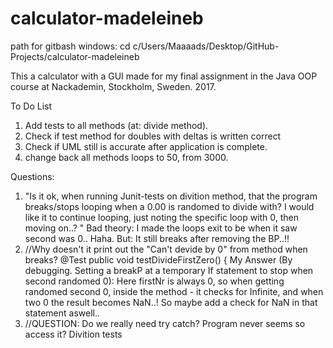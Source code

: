 # calculator-madeleineb

path for gitbash windows:
cd c/Users/Maaaads/Desktop/GitHub-Projects/calculator-madeleineb 

This a calculator with a GUI made for my final assignment in the Java OOP course at Nackademin, Stockholm, Sweden. 2017.

To Do List
1. Add tests to all methods (at: divide method).
1. Check if test method for doubles with deltas is written correct
1. Check if UML still is accurate after application is complete.
1. change back all methods loops to 50, from 3000.

Questions:
1. "Is it ok, when running Junit-tests on divition method, that the program breaks/stops looping when a 0.00 is randomed to divide with?  I would like it to continue looping, just noting the specific loop with 0, then moving on..? "
Bad theory: 
I made the loops exit to be when it saw second was 0.. Haha.
But:
It still breaks after removing the BP..!!
1. //Why doesn't it print out the "Can't devide by 0" from method when breaks?
	@Test
	public void testDivideFirstZero() {
  My Answer (By debugging. Setting a breakP at a temporary If statement to stop when second randomed 0):
  Here firstNr is always 0, so when getting randomed second 0, inside the method - it checks for Infinite, and when two 0 the result becomes NaN..! So maybe add a check for NaN in that statement aswell..
  1. 	//QUESTION: Do we really need try catch? Program never seems so access it? Divition tests
